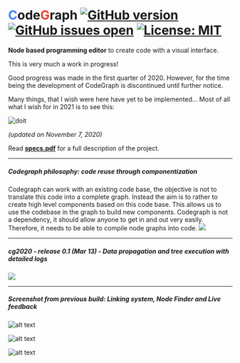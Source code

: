 
# <span style="color:#4285f4">C</span>ode<span style="color:#ea4335">G</span>raph [![GitHub version](https://img.shields.io/static/v1?label=version&message=cg2020&color=green)](https://badge.fury.io/gh/WonJunior%2FCodeGraph)[](https://reposs.herokuapp.com/?path=WonJunior/CodeGraph&color=ff69b4) [![GitHub issues open](https://img.shields.io/github/issues/WonJunior/CodeGraph.svg?colorB=0576b7)]() [![License: MIT](https://img.shields.io/badge/License-MIT-yellow.svg)](https://opensource.org/licenses/MIT)

**Node based programming editor** to create code with a visual interface.

This is very much a work in progress!

Good progress was made in the first quarter of 2020. However, for the time being the development of CodeGraph is discontinued until further notice. 

Many things, that I wish were here have yet to be implemented... Most of all what I wish for in 2021 is to see this:

![doit](https://i.stack.imgur.com/klxdE.png)

*(updated on November 7, 2020)*

Read **[specs.pdf](./specs.pdf)** for a full description of the project.

---

##### Codegraph philosophy: code reuse through componentization

Codegraph can work with an existing code base, the objective is not to translate this code into a complete graph. Instead the aim is to rather to create high level components based on this code base. This allows us to use the codebase in the graph to build new components. Codegraph is not a dependency, it should allow anyone to get in and out very easily. Therefore, it needs to be able to compile node graphs into code.
![](https://i.ibb.co/DrnQ3Q4/process.png)

---

##### cg2020 - release 0.1 (Mar 13) - Data propagation and tree execution with detailed logs

![](https://i.ibb.co/pZND4x9/releaseA.png)

---

##### Screenshot from previous build: Linking system, Node Finder and Live feedback

![alt text](https://image.ibb.co/iswbep/first.png)

![alt text](https://image.ibb.co/bZtyc9/finder.png)

![alt text](https://image.ibb.co/ezvpjp/action.png)

